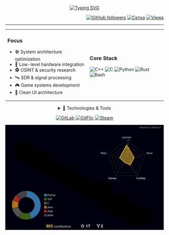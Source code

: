 <div align="center">

[![Typing SVG](https://readme-typing-svg.herokuapp.com?font=JetBrains+Mono&weight=600&size=30&duration=3000&pause=1000&color=7F3ACE&center=true&vCenter=true&random=false&width=435&lines=C%2B%2B+Developer;DevOps+%26+OSINT+Expert;Hardware+Engineer;Open+Source+Hacker)](https://git.io/typing-svg)

<div align="right">
  
[![GitHub followers](https://img.shields.io/github/followers/e-gleba?style=for-the-badge&logo=github&color=181717&labelColor=181717)](https://github.com/e-gleba)
[![Сетка](https://img.shields.io/badge/Сетка-Profile-blue?style=for-the-badge&logo=data:image/svg+xml;base64,PHN2ZyB4bWxucz0iaHR0cDovL3d3dy53My5vcmcvMjAwMC9zdmciIHdpZHRoPSIyNCIgaGVpZ2h0PSIyNCIgdmlld0JveD0iMCAwIDI0IDI0IiBmaWxsPSJub25lIiBzdHJva2U9IiNmZmYiIHN0cm9rZS13aWR0aD0iMiIgc3Ryb2tlLWxpbmVjYXA9InJvdW5kIiBzdHJva2UtbGluZWpvaW49InJvdW5kIj48cGF0aCBkPSJNOSAxOWMtNSAwLTYtNC05LTQiLz48cGF0aCBkPSJNNCAxNWMtNCAwLTQtNC00LTQiLz48cGF0aCBkPSJNMTMgMTljLTEtMi0yLTMtNC0zIi8+PC9zdmc+&color=4A90E2&labelColor=2F3437)](https://set.ki/P37MfcQ)
[![Views](https://komarev.com/ghpvc/?username=e-gleba&style=for-the-badge&color=blueviolet)](https://github.com/geugenm)

---

</div>

<table>
<tr><td>

### Focus
- 🛠 System architecture optimization
- 🔧 Low-level hardware integration
- 🕵️ OSINT & security research
- 🛰 SDR & signal processing
- 🎮 Game systems development
- 🎨 Clean UI architecture

</td><td>

### Core Stack
![C++](https://img.shields.io/badge/C++-00599C?style=flat-square&logo=c%2B%2B&logoColor=white)
![C](https://img.shields.io/badge/C-A8B9CC?style=flat-square&logo=c&logoColor=white)
![Python](https://img.shields.io/badge/Python-3776AB?style=flat-square&logo=python&logoColor=white)
![Rust](https://img.shields.io/badge/Rust-000000?style=flat-square&logo=rust&logoColor=white)
![Bash](https://img.shields.io/badge/Bash-4EAA25?style=flat-square&logo=gnu-bash&logoColor=white)

</td></tr>
</table>

<details>
<summary>🔧 Technologies & Tools</summary>

### Hardware & Embedded
![Arduino](https://img.shields.io/badge/Arduino-00979D?style=flat-square&logo=arduino&logoColor=white)
![Raspberry Pi](https://img.shields.io/badge/Raspberry_Pi-A22846?style=flat-square&logo=raspberry-pi&logoColor=white)
![ESP32](https://img.shields.io/badge/ESP32-E7352C?style=flat-square&logo=espressif&logoColor=white)
![STM32](https://img.shields.io/badge/STM32-03234B?style=flat-square&logo=stmicroelectronics&logoColor=white)

### DevOps & Tools
![Docker](https://img.shields.io/badge/Docker-2496ED?style=for-the-badge&logo=docker&logoColor=white)
![GitLab CI](https://img.shields.io/badge/GitLab_CI-FCA121?style=for-the-badge&logo=gitlab&logoColor=white)
![Maltego](https://img.shields.io/badge/Maltego-2E3440?style=for-the-badge&logo=maltego&logoColor=white)

### Build Systems
![CMake](https://img.shields.io/badge/CMake-064F8C?style=for-the-badge&logo=cmake&logoColor=white)
![Conan](https://img.shields.io/badge/Conan-6699CB?style=for-the-badge&logo=conan&logoColor=white)
![vcpkg](https://img.shields.io/badge/vcpkg-gray?style=for-the-badge)

### Development
![Neovim](https://img.shields.io/badge/Neovim-57A143?style=for-the-badge&logo=neovim&logoColor=white)
![Obsidian](https://img.shields.io/badge/Obsidian-483699?style=for-the-badge&logo=obsidian&logoColor=white)

</details>

<div align="center">

[![GitLab](https://img.shields.io/badge/GitLab-FCA121?style=for-the-badge&logo=gitlab&logoColor=white)](https://gitlab.com/egleba)
[![GitFlic](https://img.shields.io/badge/GitFlic-FF6B6B?style=for-the-badge&logo=git&logoColor=white)](https://gitflic.ru/user/egleba)
[![Steam](https://img.shields.io/badge/Steam-000000?style=for-the-badge&logo=steam&logoColor=white)](https://steamcommunity.com/id/egleba)

![Metrics](https://github.com/e-gleba/e-gleba/blob/main/profile-3d-contrib/profile-night-rainbow.svg)

</div>

